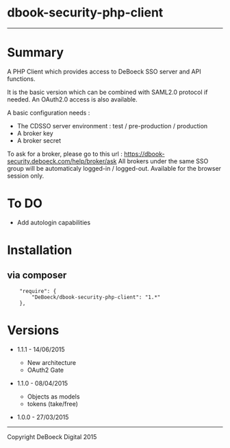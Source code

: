 dbook-security-php-client
=========================
---

# Summary

A PHP Client which provides access to DeBoeck SSO server and API functions.

It is the basic version which can be combined with SAML2.0 protocol if needed.
An OAuth2.0 access is also available.

A basic configuration needs :
* The CDSSO server environment : test / pre-production / production
* A broker key
* A broker secret

To ask for a broker, please go to this url : https://dbook-security.deboeck.com/help/broker/ask
All brokers under the same SSO group will be automaticaly logged-in / logged-out.
Available for the browser session only.

# To DO
* Add autologin capabilities

# Installation

## via composer

```
    "require": {
        "DeBoeck/dbook-security-php-client": "1.*"
    },
```

# Versions

* 1.1.1 - 14/06/2015
    * New architecture
    * OAuth2 Gate

* 1.1.0 - 08/04/2015
    * Objects as models
    * tokens (take/free) 


* 1.0.0 - 27/03/2015

---
Copyright DeBoeck Digital 2015